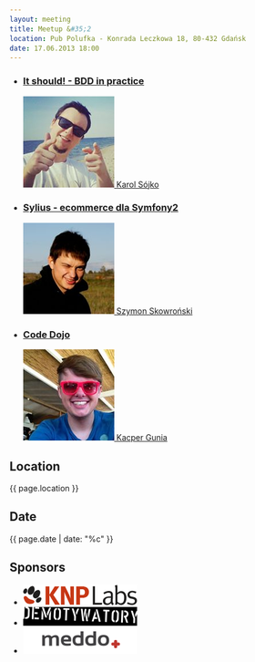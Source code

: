 ```yaml
---
layout: meeting
title: Meetup &#35;2
location: Pub Polufka - Konrada Leczkowa 18, 80-432 Gdańsk
date: 17.06.2013 18:00
---
```


<ul class="presentations">
    <li>
        <a href="https://speakerdeck.com/karolsojko/it-should-bdd-in-practice">
            <h3 class="title">It should! - BDD in practice</h3>
            <span class="info"><img src="/media/2/speaker-ks.png"> Karol Sójko</span>
        </a>
    </li>
    <li>
        <a href="#">
            <h3 class="title">Sylius - ecommerce dla Symfony2</h3>
            <span class="info"><img src="/media/2/speaker-ss.png"> Szymon Skowroński</span>
        </a>
    </li>
    <li>
        <a href="http://www.slideshare.net/cakper/2013-0617-php3-city-code-dojo">
            <h3 class="title">Code Dojo</h3>
            <span class="info"><img src="/media/2/speaker-kg.png"> Kacper Gunia</span>
        </a>
    </li>
</ul>

## Location

{{ page.location }}

## Date

{{ page.date | date: "%c" }}

## Sponsors

<ul class="sponsors">
    <li><a href="http://www.knplabs.pl"><img src="/media/2/sponsor-knp.png" alt="KNP Labs"></a></li>
    <li><a href="http://www.demotywatory.pl"><img src="/media/2/sponsor-dem.png" alt="demotywatory.pl"></a></li>
    <li><a href="http://www.meddo.pl"><img src="/media/2/sponsor-meddo.png" alt="meddo"></a></li>
</ul>

